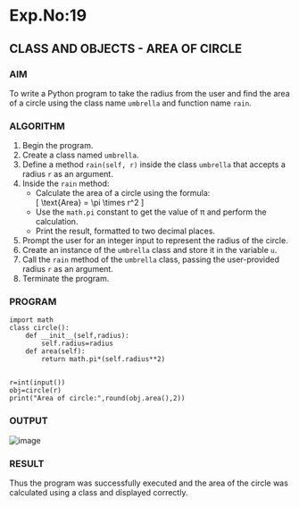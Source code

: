 # Exp.No:19  
## CLASS AND OBJECTS - AREA OF CIRCLE

### AIM  
To write a Python program to take the radius from the user and find the area of a circle using the class name `umbrella` and function name `rain`.

### ALGORITHM

1. Begin the program.  
2. Create a class named `umbrella`.  
3. Define a method `rain(self, r)` inside the class `umbrella` that accepts a radius `r` as an argument.  
4. Inside the `rain` method:  
   - Calculate the area of a circle using the formula:  
     \[ \text{Area} = \pi \times r^2 \]  
   - Use the `math.pi` constant to get the value of π and perform the calculation.  
   - Print the result, formatted to two decimal places.  
5. Prompt the user for an integer input to represent the radius of the circle.  
6. Create an instance of the `umbrella` class and store it in the variable `u`.  
7. Call the `rain` method of the `umbrella` class, passing the user-provided radius `r` as an argument.  
8. Terminate the program.

### PROGRAM

```
import math
class circle():
    def __init__(self,radius):
        self.radius=radius
    def area(self):
        return math.pi*(self.radius**2)
    
 
r=int(input())
obj=circle(r)
print("Area of circle:",round(obj.area(),2))
```

### OUTPUT
![image](https://github.com/user-attachments/assets/40a0ddba-5d07-450e-b275-c480e79fdca1)

### RESULT
Thus the program was successfully executed and the area of the circle was calculated using a class and displayed correctly.


